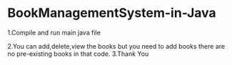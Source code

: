 # BookManagementSystem-in-Java
1.Compile and run main java file

2.You can add,delete,view the books but you need to add books there are no pre-existing books in that code.
3.Thank You
